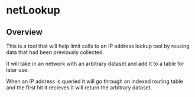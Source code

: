 # netLookup

## Overview
This is a tool that will help limit calls to an IP address lookup tool by reusing data that had been previously collected.

It will take in an network with an arbitrary dataset and add it to a table for later use.

When an IP address is queried it will go through an indexed routing table and the first hit it recieves it will return the arbitrary dataset.